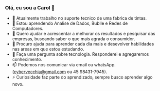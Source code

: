    ### Olá, eu sou a Carol  👋

- 🔭 Atualmente trabalho no suporte tecnico de uma fabrica de tintas.
- 🌱 Estou aprendendo Analise de Dados, Bublle e Redes de Computadores.
- 👯 Quero ajudar e acrescentar a melhorar os resultados e pesquisar das empresas, buscando saber o que mais agrada o consumidor.
- 🤔 Procuro ajuda para aprender cada dia mais e desevolver habilidades nas areas em que estou estudando.
- 💬 Faça uma pergunta sobre tecnologia. Responderei e agregaremos conhecimento.
- 📫 Podemos nos comunicar via email ou whatsApp. (cybervecchia@gmail.com ou 45 98431-7945).
- ⚡ Curiosidade faz parte do aprendizado, sempre busco aprender algo novo.
